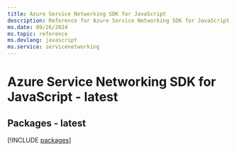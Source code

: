 ```yaml
---
title: Azure Service Networking SDK for JavaScript
description: Reference for Azure Service Networking SDK for JavaScript
ms.date: 09/26/2024
ms.topic: reference
ms.devlang: javascript
ms.service: servicenetworking
---
```

# Azure Service Networking SDK for JavaScript - latest
## Packages - latest
[!INCLUDE [packages](service-networking-index.md)]